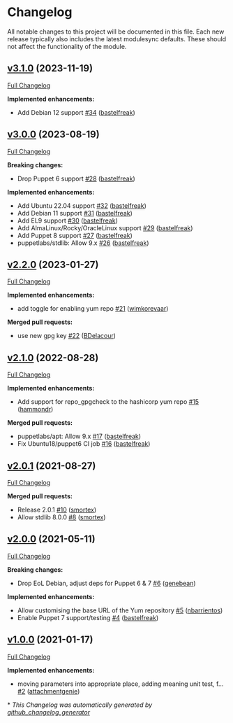 # Changelog

All notable changes to this project will be documented in this file.
Each new release typically also includes the latest modulesync defaults.
These should not affect the functionality of the module.

## [v3.1.0](https://github.com/voxpupuli/puppet-hashi_stack/tree/v3.1.0) (2023-11-19)

[Full Changelog](https://github.com/voxpupuli/puppet-hashi_stack/compare/v3.0.0...v3.1.0)

**Implemented enhancements:**

- Add Debian 12 support [\#34](https://github.com/voxpupuli/puppet-hashi_stack/pull/34) ([bastelfreak](https://github.com/bastelfreak))

## [v3.0.0](https://github.com/voxpupuli/puppet-hashi_stack/tree/v3.0.0) (2023-08-19)

[Full Changelog](https://github.com/voxpupuli/puppet-hashi_stack/compare/v2.2.0...v3.0.0)

**Breaking changes:**

- Drop Puppet 6 support [\#28](https://github.com/voxpupuli/puppet-hashi_stack/pull/28) ([bastelfreak](https://github.com/bastelfreak))

**Implemented enhancements:**

- Add Ubuntu 22.04 support [\#32](https://github.com/voxpupuli/puppet-hashi_stack/pull/32) ([bastelfreak](https://github.com/bastelfreak))
- Add Debian 11 support [\#31](https://github.com/voxpupuli/puppet-hashi_stack/pull/31) ([bastelfreak](https://github.com/bastelfreak))
- Add EL9 support [\#30](https://github.com/voxpupuli/puppet-hashi_stack/pull/30) ([bastelfreak](https://github.com/bastelfreak))
- Add AlmaLinux/Rocky/OracleLinux support [\#29](https://github.com/voxpupuli/puppet-hashi_stack/pull/29) ([bastelfreak](https://github.com/bastelfreak))
- Add Puppet 8 support [\#27](https://github.com/voxpupuli/puppet-hashi_stack/pull/27) ([bastelfreak](https://github.com/bastelfreak))
- puppetlabs/stdlib: Allow 9.x [\#26](https://github.com/voxpupuli/puppet-hashi_stack/pull/26) ([bastelfreak](https://github.com/bastelfreak))

## [v2.2.0](https://github.com/voxpupuli/puppet-hashi_stack/tree/v2.2.0) (2023-01-27)

[Full Changelog](https://github.com/voxpupuli/puppet-hashi_stack/compare/v2.1.0...v2.2.0)

**Implemented enhancements:**

- add toggle for enabling yum repo [\#21](https://github.com/voxpupuli/puppet-hashi_stack/pull/21) ([wimkorevaar](https://github.com/wimkorevaar))

**Merged pull requests:**

- use new gpg key [\#22](https://github.com/voxpupuli/puppet-hashi_stack/pull/22) ([BDelacour](https://github.com/BDelacour))

## [v2.1.0](https://github.com/voxpupuli/puppet-hashi_stack/tree/v2.1.0) (2022-08-28)

[Full Changelog](https://github.com/voxpupuli/puppet-hashi_stack/compare/v2.0.1...v2.1.0)

**Implemented enhancements:**

- Add support for repo\_gpgcheck to the hashicorp yum repo [\#15](https://github.com/voxpupuli/puppet-hashi_stack/pull/15) ([hammondr](https://github.com/hammondr))

**Merged pull requests:**

- puppetlabs/apt: Allow 9.x [\#17](https://github.com/voxpupuli/puppet-hashi_stack/pull/17) ([bastelfreak](https://github.com/bastelfreak))
- Fix Ubuntu18/puppet6 CI job [\#16](https://github.com/voxpupuli/puppet-hashi_stack/pull/16) ([bastelfreak](https://github.com/bastelfreak))

## [v2.0.1](https://github.com/voxpupuli/puppet-hashi_stack/tree/v2.0.1) (2021-08-27)

[Full Changelog](https://github.com/voxpupuli/puppet-hashi_stack/compare/v2.0.0...v2.0.1)

**Merged pull requests:**

- Release 2.0.1 [\#10](https://github.com/voxpupuli/puppet-hashi_stack/pull/10) ([smortex](https://github.com/smortex))
- Allow stdlib 8.0.0 [\#8](https://github.com/voxpupuli/puppet-hashi_stack/pull/8) ([smortex](https://github.com/smortex))

## [v2.0.0](https://github.com/voxpupuli/puppet-hashi_stack/tree/v2.0.0) (2021-05-11)

[Full Changelog](https://github.com/voxpupuli/puppet-hashi_stack/compare/v1.0.0...v2.0.0)

**Breaking changes:**

- Drop EoL Debian, adjust deps for Puppet 6 & 7 [\#6](https://github.com/voxpupuli/puppet-hashi_stack/pull/6) ([genebean](https://github.com/genebean))

**Implemented enhancements:**

- Allow customising the base URL of the Yum repository [\#5](https://github.com/voxpupuli/puppet-hashi_stack/pull/5) ([nbarrientos](https://github.com/nbarrientos))
- Enable Puppet 7 support/testing [\#4](https://github.com/voxpupuli/puppet-hashi_stack/pull/4) ([bastelfreak](https://github.com/bastelfreak))

## [v1.0.0](https://github.com/voxpupuli/puppet-hashi_stack/tree/v1.0.0) (2021-01-17)

[Full Changelog](https://github.com/voxpupuli/puppet-hashi_stack/compare/d9ceffd75b1f222e1145d58cceaf3a9bcb41b360...v1.0.0)

**Implemented enhancements:**

- moving parameters into appropriate place, adding meaning unit test, f… [\#2](https://github.com/voxpupuli/puppet-hashi_stack/pull/2) ([attachmentgenie](https://github.com/attachmentgenie))



\* *This Changelog was automatically generated by [github_changelog_generator](https://github.com/github-changelog-generator/github-changelog-generator)*
